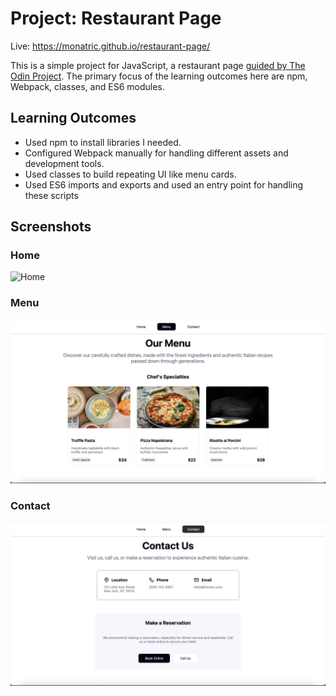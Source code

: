 # Project: Restaurant Page

Live: <https://monatric.github.io/restaurant-page/>

This is a simple project for JavaScript, a restaurant page [guided by The Odin Project](hhttps://www.theodinproject.com/lessons/javascript-restaurant-page). The primary focus of the learning outcomes here are npm, Webpack, classes, and ES6 modules.

## Learning Outcomes

- Used npm to install libraries I needed.
- Configured Webpack manually for handling different assets and development tools.
- Used classes to build repeating UI like menu cards.
- Used ES6 imports and exports and used an entry point for handling these scripts

## Screenshots

### Home

![Home](public/home.png)

### Menu

![Menu](public/menu.png)

### Contact

![Contact](public/contact.png)

